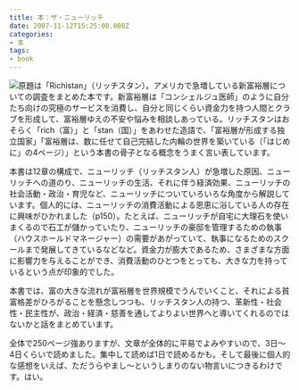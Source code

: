 ```yaml
---
title: 本：ザ・ニューリッチ
date: 2007-11-12T15:25:00.000Z
categories:
- 本
tags:
- book
---
```

[![](http://ec2.images-amazon.com/images/I/41wxyX3h8kL._SL180_.jpg)](http://www.amazon.co.jp/gp/product/4478001197?ie=UTF8&tag=yutakayamaguc-22&linkCode=xm2&camp=247&creativeASIN=4478001197)原題は「Richistan」（リッチスタン）。アメリカで急増している新富裕層についての調査をまとめた本です。新富裕層は「コンシェルジュ医師」のように自分たち向けの究極のサービスを消費し、自分と同じくらい資金力を持つ人間とクラブを形成して、富裕層ゆえの不安や悩みを相談しあっている。リッチスタンはおそらく「rich（富）」と「stan（国）」をあわせた造語で、「富裕層が形成する独立国家」「富裕層は、数に任せて自己完結した内輪の世界を築いている（「はじめに」の4ページ）」という本書の骨子となる概念をうまく言い表しています。

<!-- more -->

本書は12章の構成で、ニューリッチ（リッチスタン人）が急増した原因、ニューリッチへの道のり、ニューリッチの生活、それに伴う経済効果、ニューリッチの社会活動・政治・育児など、ニューリッチについていろいろな角度から解説しています。個人的には、ニューリッチの消費活動による恩恵に浴している人の存在に興味がひかれました（p150）。たとえば、ニューリッチが自宅に大理石を使いまくるので石工が儲かっていたり、ニューリッチの豪邸を管理するための執事（ハウスホールドマネージャー）の需要があがっていて、執事になるためのスクールまで発展してきているなどなど。資金力が膨大であるため、さまざまな方面に影響力を与えることができ、消費活動のひとつをとっても、大きな力を持っているという点が印象的でした。

本書では、富の大きな流れが富裕層を世界規模でうんでいくこと、それによる貧富格差がひろがることを懸念しつつも、リッチスタン人の持つ、革新性・社会性・民主性が、政治・経済・慈善を通してよりよい世界へと導いてくれるのではないかと話をまとめています。

全体で250ページ強ありますが、文章が全体的に平易でよみやすいので、3日〜4日くらいで読めました。集中して読めば1日で読めるかも。そして最後に個人的な感想をいえば、ただうらやまし〜というしまりのない物言いにつきるわけです。はい。
